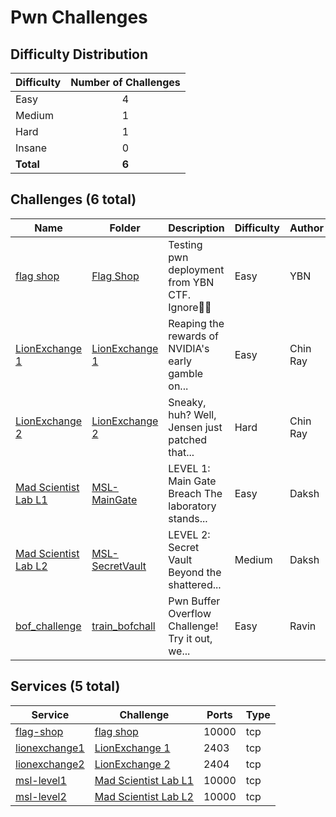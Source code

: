 
# Pwn Challenges

## Difficulty Distribution
| Difficulty | Number of Challenges |
|------------|:--------------------:|
| Easy | 4 |
| Medium | 1 |
| Hard | 1 |
| Insane | 0 |
| **Total** | **6** |

## Challenges (6 total)
| Name | Folder | Description | Difficulty | Author |
|------|--------|-------------|------------|--------|
| [flag shop](<./Flag Shop>) | [Flag Shop](<./Flag Shop>) | Testing pwn deployment from YBN CTF. Ignore | Easy | YBN |
| [LionExchange 1](<./LionExchange 1>) | [LionExchange 1](<./LionExchange 1>) | Reaping the rewards of NVIDIA's early gamble on... | Easy | Chin Ray |
| [LionExchange 2](<./LionExchange 2>) | [LionExchange 2](<./LionExchange 2>) | Sneaky, huh? Well, Jensen just patched that... | Hard | Chin Ray |
| [Mad Scientist Lab L1](<./MSL-MainGate>) | [MSL-MainGate](<./MSL-MainGate>) | LEVEL 1: Main Gate Breach The laboratory stands... | Easy | Daksh |
| [Mad Scientist Lab L2](<./MSL-SecretVault>) | [MSL-SecretVault](<./MSL-SecretVault>) | LEVEL 2: Secret Vault Beyond the shattered... | Medium | Daksh |
| [bof_challenge](<./train_bofchall>) | [train_bofchall](<./train_bofchall>) | Pwn Buffer Overflow Challenge! Try it out, we... | Easy | Ravin |

## Services (5 total)
| Service | Challenge | Ports | Type |
|---------|-----------|-------|------|
| [flag-shop](<./Flag Shop/service/flag-shop>) | [flag shop](<./Flag Shop>) | 10000 | tcp |
| [lionexchange1](<./LionExchange 1/service/lionexchange1>) | [LionExchange 1](<./LionExchange 1>) | 2403 | tcp |
| [lionexchange2](<./LionExchange 2/service/lionexchange2>) | [LionExchange 2](<./LionExchange 2>) | 2404 | tcp |
| [msl-level1](<./MSL-MainGate/service/level-one-service>) | [Mad Scientist Lab L1](<./MSL-MainGate>) | 10000 | tcp |
| [msl-level2](<./MSL-SecretVault/service/level-two>) | [Mad Scientist Lab L2](<./MSL-SecretVault>) | 10000 | tcp |

